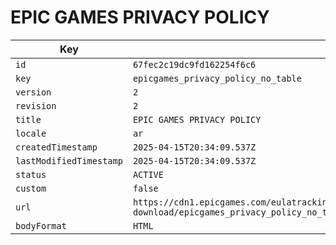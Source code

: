 # EPIC GAMES PRIVACY POLICY

| Key | Value |
| --- | ----- |
| `id` | `67fec2c19dc9fd162254f6c6` |
| `key` | `epicgames_privacy_policy_no_table` |
| `version` | `2` |
| `revision` | `2` |
| `title` | `EPIC GAMES PRIVACY POLICY` |
| `locale` | `ar` |
| `createdTimestamp` | `2025-04-15T20:34:09.537Z` |
| `lastModifiedTimestamp` | `2025-04-15T20:34:09.537Z` |
| `status` | `ACTIVE` |
| `custom` | `false` |
| `url` | `https://cdn1.epicgames.com/eulatracking-download/epicgames_privacy_policy_no_table/ar/v2/r2/80fe79cf9a2d4c36dc364a050255e364.pdf` |
| `bodyFormat` | `HTML` |
